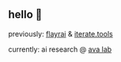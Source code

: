 ## hello 👋

previously: [flayrai](https://github.com/flayrai) & [iterate.tools](https://github.com/iteratedottools)

currently: ai research @ [ava lab](https://larryheck.github.io/avalab/)
